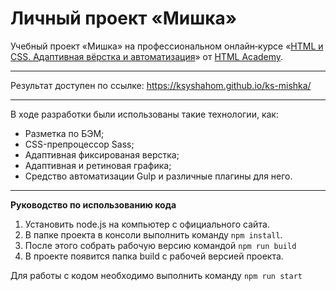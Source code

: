 # Личный проект «Мишка»

Учебный проект «Мишка» на профессиональном онлайн‑курсе «[HTML и CSS. Адаптивная вёрстка и автоматизация](https://htmlacademy.ru/intensive/adaptive)» от [HTML Academy](https://htmlacademy.ru).

---

Результат доступен по ссылке: https://ksyshahom.github.io/ks-mishka/

---

В ходе разработки были использованы такие технологии, как:
- Разметка по БЭМ;
- CSS-препроцессор Sass;
- Адаптивная фиксированая верстка;
- Адаптивная и ретиновая графика;
- Средство автоматизации Gulp и различные плагины для него.

---

**Руководство по использованию кода**

1. Установить node.js на компьютер с официального сайта.
2. В папке проекта в консоли выполнить команду `npm install`.
3. После этого собрать рабочую версию командой `npm run build`
4. В проекте появится папка build с рабочей версией проекта.

Для работы с кодом необходимо выполнить команду `npm run start`
